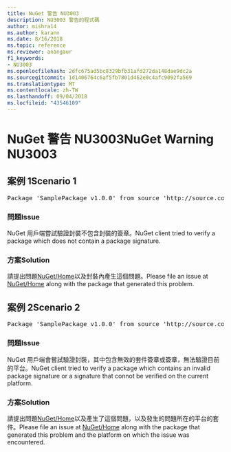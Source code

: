 ```yaml
---
title: NuGet 警告 NU3003
description: NU3003 警告的程式碼
author: mishra14
ms.author: karann
ms.date: 8/16/2018
ms.topic: reference
ms.reviewer: anangaur
f1_keywords:
- NU3003
ms.openlocfilehash: 2dfc675ad5bc8329bfb31afd272da148dae9dc2a
ms.sourcegitcommit: 1d1406764c6af5fb7801d462e0c4afc9092fa569
ms.translationtype: MT
ms.contentlocale: zh-TW
ms.lasthandoff: 09/04/2018
ms.locfileid: "43546109"
---
```

# <a name="nuget-warning-nu3003"></a><span data-ttu-id="aed3d-103">NuGet 警告 NU3003</span><span class="sxs-lookup"><span data-stu-id="aed3d-103">NuGet Warning NU3003</span></span>

## <a name="scenario-1"></a><span data-ttu-id="aed3d-104">案例 1</span><span class="sxs-lookup"><span data-stu-id="aed3d-104">Scenario 1</span></span>

<pre>Package 'SamplePackage v1.0.0' from source 'http://source.com/index.json': The package is not signed. Unable to verify signature from an unsigned package.</pre>

### <a name="issue"></a><span data-ttu-id="aed3d-105">問題</span><span class="sxs-lookup"><span data-stu-id="aed3d-105">Issue</span></span>

<span data-ttu-id="aed3d-106">NuGet 用戶端嘗試驗證封裝不包含封裝的簽章。</span><span class="sxs-lookup"><span data-stu-id="aed3d-106">NuGet client tried to verify a package which does not contain a package signature.</span></span>


### <a name="solution"></a><span data-ttu-id="aed3d-107">方案</span><span class="sxs-lookup"><span data-stu-id="aed3d-107">Solution</span></span>

<span data-ttu-id="aed3d-108">請提出問題[NuGet/Home](https://github.com/NuGet/Home/issues)以及封裝內產生這個問題。</span><span class="sxs-lookup"><span data-stu-id="aed3d-108">Please file an issue at [NuGet/Home](https://github.com/NuGet/Home/issues) along with the package that generated this problem.</span></span>



## <a name="scenario-2"></a><span data-ttu-id="aed3d-109">案例 2</span><span class="sxs-lookup"><span data-stu-id="aed3d-109">Scenario 2</span></span>

<pre>Package 'SamplePackage v1.0.0' from source 'http://source.com/index.json': The package signature is invalid or cannot be verified on this platform.</pre>

### <a name="issue"></a><span data-ttu-id="aed3d-110">問題</span><span class="sxs-lookup"><span data-stu-id="aed3d-110">Issue</span></span>

<span data-ttu-id="aed3d-111">NuGet 用戶端會嘗試驗證封裝，其中包含無效的套件簽章或簽章，無法驗證目前的平台。</span><span class="sxs-lookup"><span data-stu-id="aed3d-111">NuGet client tried to verify a package which contains an invalid package signature or a signature that connot be verified on the current platform.</span></span>


### <a name="solution"></a><span data-ttu-id="aed3d-112">方案</span><span class="sxs-lookup"><span data-stu-id="aed3d-112">Solution</span></span>

<span data-ttu-id="aed3d-113">請提出問題[NuGet/Home](https://github.com/NuGet/Home/issues)以及產生了這個問題，以及發生的問題所在的平台的套件。</span><span class="sxs-lookup"><span data-stu-id="aed3d-113">Please file an issue at [NuGet/Home](https://github.com/NuGet/Home/issues) along with the package that generated this problem and the platform on which the issue was encountered.</span></span>


